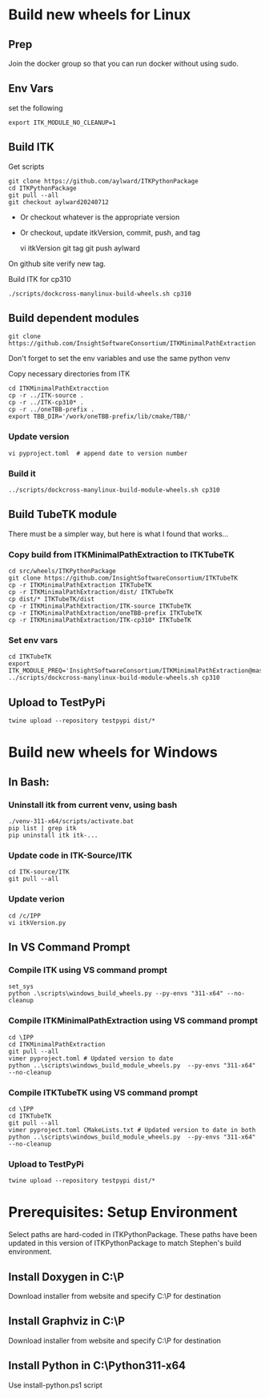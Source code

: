 # Build new wheels for Linux

## Prep

Join the docker group so that you can run docker without using sudo.

## Env Vars

set the following

    export ITK_MODULE_NO_CLEANUP=1

## Build ITK

Get scripts

    git clone https://github.com/aylward/ITKPythonPackage
    cd ITKPythonPackage
    git pull --all
    git checkout aylward20240712  

* Or checkout whatever is the appropriate version

* Or checkout, update itkVersion, commit, push, and tag

    vi itkVersion
    git tag <newtag>
    git push aylward <newtag>

On github site verify new tag.
    
Build ITK for cp310

    ./scripts/dockcross-manylinux-build-wheels.sh cp310

## Build dependent modules

    git clone https://github.com/InsightSoftwareConsortium/ITKMinimalPathExtraction

Don't forget to set the env variables and use the same python venv

Copy necessary directories from ITK

    cd ITKMinimalPathExtracction
    cp -r ../ITK-source .
    cp -r ../ITK-cp310* .
    cp -r ../oneTBB-prefix .
    export TBB_DIR='/work/oneTBB-prefix/lib/cmake/TBB/'

### Update version

    vi pyproject.toml  # append date to version number

### Build it

    ../scripts/dockcross-manylinux-build-module-wheels.sh cp310

## Build TubeTK module

There must be a simpler way, but here is what I found that works...

### Copy build from ITKMinimalPathExtraction to ITKTubeTK

    cd src/wheels/ITKPythonPackage
    git clone https://github.com/InsightSoftwareConsortium/ITKTubeTK
    cp -r ITKMinimalPathExtraction ITKTubeTK
    cp -r ITKMinimalPathExtraction/dist/ ITKTubeTK
    cp dist/* ITKTubeTK/dist
    cp -r ITKMinimalPathExtraction/ITK-source ITKTubeTK
    cp -r ITKMinimalPathExtraction/oneTBB-prefix ITKTubeTK
    cp -r ITKMinimalPathExtraction/ITK-cp310* ITKTubeTK

### Set env vars

    cd ITKTubeTK
    export ITK_MODULE_PREQ='InsightSoftwareConsortium/ITKMinimalPathExtraction@master'
    ../scripts/dockcross-manylinux-build-module-wheels.sh cp310

## Upload to TestPyPi

    twine upload --repository testpypi dist/*

# Build new wheels for Windows

## In Bash:

### Uninstall itk from current venv, using bash

    ./venv-311-x64/scripts/activate.bat
    pip list | grep itk
    pip uninstall itk itk-...

### Update code in ITK-Source/ITK

    cd ITK-source/ITK
    git pull --all

### Update verion

    cd /c/IPP
    vi itkVersion.py

## In VS Command Prompt

### Compile ITK using VS command prompt

    set_sys
    python .\scripts\windows_build_wheels.py --py-envs "311-x64" --no-cleanup

### Compile ITKMinimalPathExtraction using VS command prompt

    cd \IPP
    cd ITKMinimalPathExtraction
    git pull --all
    vimer pyproject.toml # Updated version to date
    python ..\scripts\windows_build_module_wheels.py  --py-envs "311-x64" --no-cleanup
    
### Compile ITKTubeTK using VS command prompt

    cd \IPP
    cd ITKTubeTK
    git pull --all
    vimer pyproject.toml CMakeLists.txt # Updated version to date in both
    python ..\scripts\windows_build_module_wheels.py  --py-envs "311-x64" --no-cleanup

### Upload to TestPyPi

    twine upload --repository testpypi dist/*

# Prerequisites: Setup Environment

Select paths are hard-coded in ITKPythonPackage.  These paths have been
updated in this version of ITKPythonPackage to match Stephen's build
environment.

## Install Doxygen in C:\P

Download installer from website and specify C:\P for destination

## Install Graphviz in C:\P

Download installer from website and specify C:\P for destination

## Install Python in C:\Python311-x64

Use install-python.ps1 script
